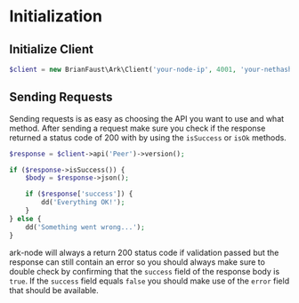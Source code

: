 # Initialization

## Initialize Client

```php
$client = new BrianFaust\Ark\Client('your-node-ip', 4001, 'your-nethash', 'your-version');
```

## Sending Requests

Sending requests is as easy as choosing the API you want to use and what method. After sending a request make sure you check if the response returned a status code of 200 with by using the `isSuccess` or `isOk` methods.

```php
$response = $client->api('Peer')->version();

if ($response->isSuccess()) {
    $body = $response->json();

    if ($response['success']) {
        dd('Everything OK!');
    }
} else {
    dd('Something went wrong...');
}
```

ark-node will always a return 200 status code if validation passed but the response can still contain an error so you should always make sure to double check by confirming that the `success` field of the response body is `true`. If the `success` field equals `false` you should make use of the `error` field that should be available.
